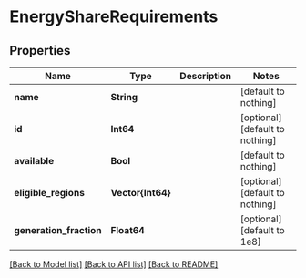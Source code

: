 # EnergyShareRequirements


## Properties
Name | Type | Description | Notes
------------ | ------------- | ------------- | -------------
**name** | **String** |  | [default to nothing]
**id** | **Int64** |  | [optional] [default to nothing]
**available** | **Bool** |  | [default to nothing]
**eligible_regions** | **Vector{Int64}** |  | [optional] [default to nothing]
**generation_fraction** | **Float64** |  | [optional] [default to 1e8]


[[Back to Model list]](../README.md#models) [[Back to API list]](../README.md#api-endpoints) [[Back to README]](../README.md)


